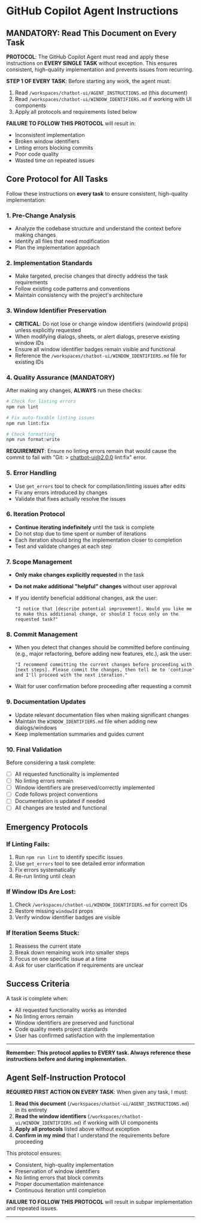 # GitHub Copilot Agent Instructions

## MANDATORY: Read This Document on Every Task

**PROTOCOL**: The GitHub Copilot Agent must read and apply these instructions on **EVERY SINGLE TASK** without exception. This ensures consistent, high-quality implementation and prevents issues from recurring.

**STEP 1 OF EVERY TASK**: Before starting any work, the agent must:
1. Read `/workspaces/chatbot-ui/AGENT_INSTRUCTIONS.md` (this document)
2. Read `/workspaces/chatbot-ui/WINDOW_IDENTIFIERS.md` if working with UI components
3. Apply all protocols and requirements listed below

**FAILURE TO FOLLOW THIS PROTOCOL** will result in:
- Inconsistent implementation
- Broken window identifiers
- Linting errors blocking commits
- Poor code quality
- Wasted time on repeated issues

## Core Protocol for All Tasks

Follow these instructions on **every task** to ensure consistent, high-quality implementation:

### 1. Pre-Change Analysis

- Analyze the codebase structure and understand the context before making changes
- Identify all files that need modification
- Plan the implementation approach

### 2. Implementation Standards

- Make targeted, precise changes that directly address the task requirements
- Follow existing code patterns and conventions
- Maintain consistency with the project's architecture

### 3. Window Identifier Preservation

- **CRITICAL**: Do not lose or change window identifiers (windowId props) unless explicitly requested
- When modifying dialogs, sheets, or alert dialogs, preserve existing window IDs
- Ensure all window identifier badges remain visible and functional
- Reference the `/workspaces/chatbot-ui/WINDOW_IDENTIFIERS.md` file for existing IDs

### 4. Quality Assurance (MANDATORY)

After making any changes, **ALWAYS** run these checks:

```bash
# Check for linting errors
npm run lint

# Fix auto-fixable linting issues
npm run lint:fix

# Check formatting
npm run format:write
```

**REQUIREMENT**: Ensure no linting errors remain that would cause the commit to fail with "Git: > chatbot-ui@2.0.0 lint:fix" error.

### 5. Error Handling

- Use `get_errors` tool to check for compilation/linting issues after edits
- Fix any errors introduced by changes
- Validate that fixes actually resolve the issues

### 6. Iteration Protocol

- **Continue iterating indefinitely** until the task is complete
- Do not stop due to time spent or number of iterations
- Each iteration should bring the implementation closer to completion
- Test and validate changes at each step

### 7. Scope Management

- **Only make changes explicitly requested** in the task
- **Do not make additional "helpful" changes** without user approval
- If you identify beneficial additional changes, ask the user:

  ```text
  "I notice that [describe potential improvement]. Would you like me to make this additional change, or should I focus only on the requested task?"
  ```

### 8. Commit Management

- When you detect that changes should be committed before continuing (e.g., major refactoring, before adding new features, etc.), ask the user:

  ```text
  "I recommend committing the current changes before proceeding with [next steps]. Please commit the changes, then tell me to 'continue' and I'll proceed with the next iteration."
  ```

- Wait for user confirmation before proceeding after requesting a commit

### 9. Documentation Updates

- Update relevant documentation files when making significant changes
- Maintain the `WINDOW_IDENTIFIERS.md` file when adding new dialogs/windows
- Keep implementation summaries and guides current

### 10. Final Validation

Before considering a task complete:

- [ ] All requested functionality is implemented
- [ ] No linting errors remain
- [ ] Window identifiers are preserved/correctly implemented
- [ ] Code follows project conventions
- [ ] Documentation is updated if needed
- [ ] All changes are tested and functional

## Emergency Protocols

### If Linting Fails:
1. Run `npm run lint` to identify specific issues
2. Use `get_errors` tool to see detailed error information
3. Fix errors systematically
4. Re-run linting until clean

### If Window IDs Are Lost:
1. Check `/workspaces/chatbot-ui/WINDOW_IDENTIFIERS.md` for correct IDs
2. Restore missing `windowId` props
3. Verify window identifier badges are visible

### If Iteration Seems Stuck:
1. Reassess the current state
2. Break down remaining work into smaller steps
3. Focus on one specific issue at a time
4. Ask for user clarification if requirements are unclear

## Success Criteria
A task is complete when:
- All requested functionality works as intended
- No linting errors remain
- Window identifiers are preserved and functional
- Code quality meets project standards
- User has confirmed satisfaction with the implementation

---

**Remember: This protocol applies to EVERY task. Always reference these instructions before and during implementation.**

## Agent Self-Instruction Protocol

**REQUIRED FIRST ACTION ON EVERY TASK**: When given any task, I must:

1. **Read this document** (`/workspaces/chatbot-ui/AGENT_INSTRUCTIONS.md`) in its entirety
2. **Read the window identifiers** (`/workspaces/chatbot-ui/WINDOW_IDENTIFIERS.md`) if working with UI components
3. **Apply all protocols** listed above without exception
4. **Confirm in my mind** that I understand the requirements before proceeding

This protocol ensures:
- Consistent, high-quality implementation
- Preservation of window identifiers
- No linting errors that block commits
- Proper documentation maintenance
- Continuous iteration until completion

**FAILURE TO FOLLOW THIS PROTOCOL** will result in subpar implementation and repeated issues.

---